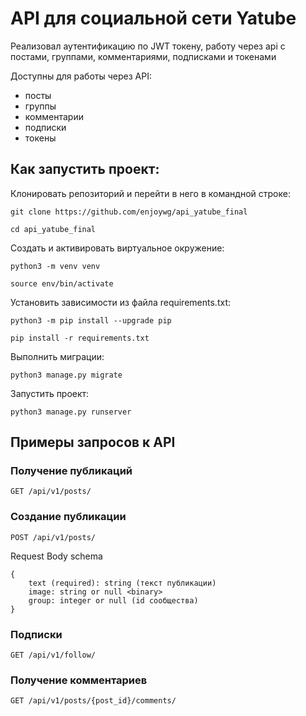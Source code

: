 # API для социальной сети Yatube
Реализовал аутентификацию по JWT токену, работу через api с постами, группами, комментариями, подписками и токенами

Доступны для работы через API:
- посты
- группы
- комментарии
- подписки
- токены

## Как запустить проект:
Клонировать репозиторий и перейти в него в командной строке:
```
git clone https://github.com/enjoywg/api_yatube_final
```
```
cd api_yatube_final
```

Cоздать и активировать виртуальное окружение:
```
python3 -m venv venv
```
```
source env/bin/activate
```

Установить зависимости из файла requirements.txt:
```
python3 -m pip install --upgrade pip
```
```
pip install -r requirements.txt
```

Выполнить миграции:
```
python3 manage.py migrate
```

Запустить проект:
```
python3 manage.py runserver
```

## Примеры запросов к API
### Получение публикаций
```
GET /api/v1/posts/
```

### Создание публикации
```
POST /api/v1/posts/
```
Request Body schema
```
{
    text (required): string (текст публикации)
    image: string or null <binary>
    group: integer or null (id сообщества)
}
```

### Подписки
```
GET /api/v1/follow/
```

### Получение комментариев
```
GET /api/v1/posts/{post_id}/comments/
```
